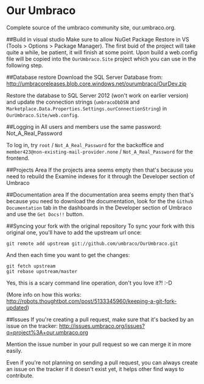 Our Umbraco
==========

Complete source of the umbraco community site, our.umbraco.org. 

##Build in visual studio
Make sure to allow NuGet Package Restore in VS (Tools > Options > Package Manager). The first buid of the project will take quite a while, be patient, it will finish at some point.
Upon build a web.config file will be copied into the `OurUmbraco.Site` project which you can use in the following step.

##Database restore
Download the SQL Server Database from: http://umbracoreleases.blob.core.windows.net/ourumbraco/OurDev.zip

Restore the database to SQL Server 2012 (won't work on earlier version) and update the connection strings (`umbracoDbDSN` and `Marketplace.Data.Properties.Settings.ourConnectionString`) in `OurUmbraco.Site/web.config`.

##Logging in
All users and members use the same password: Not_A_Real_Password

To log in, try `root` / `Not_A_Real_Password` for the backoffice and `member423@non-existing-mail-provider.none` / `Not_A_Real_Password` for the frontend.

##Projects Area
If the projects area seems empty then that's because you need to rebuild the Examine indexes for it through the Developer section of Umbraco

##Documentation area
If the documentation area seems empty then that's because you need to download the documentation, look for the the `Github Documentation` tab in the dashboards in the Developer section of Umbraco and use the `Get Docs!!` button.

##Syncing your fork with the original repository
To sync your fork with this original one, you'll have to add the upstream url once:

	git remote add upstream git://github.com/umbraco/OurUmbraco.git

And then each time you want to get the changes:

	git fetch upstream
	git rebase upstream/master

Yes, this is a scary command line operation, don't you love it?! :-D

(More info on how this works: http://robots.thoughtbot.com/post/5133345960/keeping-a-git-fork-updated)

##Issues
If you're creating a pull request, make sure that it's backed by an issue on the tracker: http://issues.umbraco.org/issues?q=project%3A+our.umbraco.org  

Mention the issue number in your pull request so we can merge it in more easily. 

Even if you're not planning on sending a pull request, you can always create an issue on the tracker if it doesn't exist yet, it helps other find ways to contribute.
